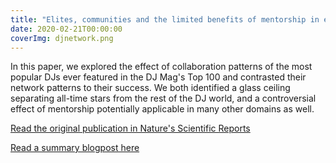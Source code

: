 ```yaml
---
title: "Elites, communities and the limited benefits of mentorship in electronic music"
date: 2020-02-21T00:00:00
coverImg: djnetwork.png
---
```


In this paper, we explored the effect of collaboration patterns of the most popular DJs ever featured in the DJ Mag's Top 100 and contrasted their network patterns to their success. We both identified a glass ceiling separating all-time stars from the rest of the DJ world, and a controversial effect of mentorship potentially applicable in many other domains as well.

<!--more-->


[Read the original publication in Nature's Scientific Reports](https://www.nature.com/articles/s41598-020-60055-w)

[Read a summary blogpost here](https://networkdatascience.ceu.edu/node/536)
